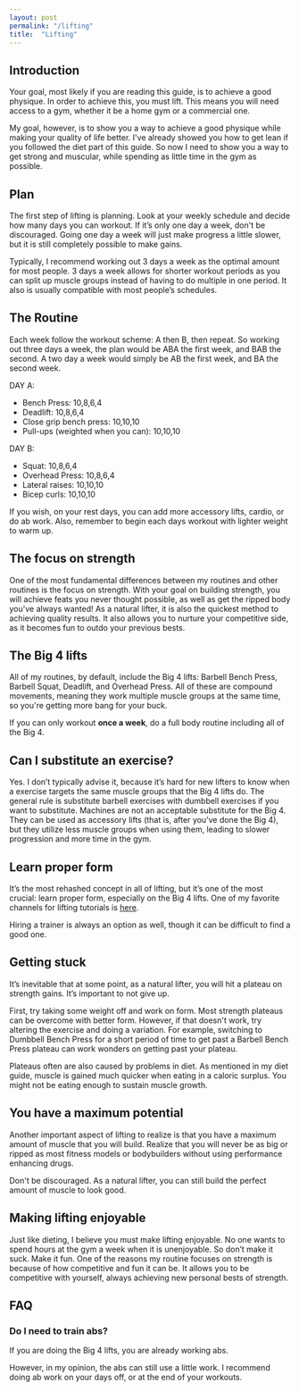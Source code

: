 ```yaml
---
layout: post
permalink: "/lifting"
title:  "Lifting"
---
```

## Introduction

Your goal, most likely if you are reading this guide, is to achieve a good physique. In order to achieve this, you must lift. This means you will need access to a gym, whether it be a home gym or a commercial one.

My goal, however, is to show you a way to achieve a good physique while making your quality of life better. I've already showed you how to get lean if you followed the diet part of this guide. So now I need to show you a way to get strong and muscular, while spending as little time in the gym as possible.

## Plan

The first step of lifting is planning. Look at your weekly schedule and decide how many days you can workout. If it’s only one day a week, don't be discouraged. Going one day a week will just make progress a little slower, but it is still completely possible to make gains.

Typically, I recommend working out 3 days a week as the optimal amount for most people. 3 days a week allows for shorter workout periods as you can split up muscle groups instead of having to do multiple in one period. It also is usually compatible with most people’s schedules.

## The Routine

Each week follow the workout scheme: A then B, then repeat. So working out three days a week, the plan would be ABA the first week, and BAB the second. A two day a week would simply be AB the first week, and BA the second week.

DAY A:

+ Bench Press: 10,8,6,4
+ Deadlift: 10,8,6,4
+ Close grip bench press: 10,10,10
+ Pull-ups (weighted when you can): 10,10,10

DAY B:

+ Squat: 10,8,6,4
+ Overhead Press: 10,8,6,4
+ Lateral raises: 10,10,10
+ Bicep curls: 10,10,10

If you wish, on your rest days, you can add more accessory lifts, cardio, or do ab work. Also, remember to begin each days workout with lighter weight to warm up.

## The focus on strength

One of the most fundamental differences between my routines and other routines is the focus on strength. With your goal on building strength, you will achieve feats you never thought possible, as well as get the ripped body you've always wanted! As a natural lifter, it is also the quickest method to achieving quality results. It also allows you to nurture your competitive side, as it becomes fun to outdo your previous bests.

## The Big 4 lifts

All of my routines, by default, include the Big 4 lifts: Barbell Bench Press, Barbell Squat, Deadlift, and Overhead Press. All of these are compound movements, meaning they work multiple muscle groups at the same time, so you're getting more bang for your buck.

 If you can only workout **once a week**, do a full body routine including all of the Big 4.

## Can I substitute an exercise?

Yes. I don’t typically advise it, because it’s hard for new lifters to know when a exercise targets the same muscle groups that the Big 4 lifts do. The general rule is substitute barbell exercises with dumbbell exercises if you want to substitute. Machines are not an acceptable substitute for the Big 4. They can be used as accessory lifts (that is, after you’ve done the Big 4), but they utilize less muscle groups when using them, leading to slower progression and more time in the gym.

## Learn proper form

It’s the most rehashed concept in all of lifting, but it’s one of the most crucial: learn proper form, especially on the Big 4 lifts. One of my favorite channels for lifting tutorials is [here](https://www.youtube.com/user/athrall7/videos?sort=p).

Hiring a trainer is always an option as well, though it can be difficult to find a good one.

## Getting stuck

It’s inevitable that at some point, as a natural lifter, you will hit a plateau on strength gains. It’s important to not give up.

First, try taking some weight off and work on form. Most strength plateaus can be overcome with better form. However, if that doesn't work, try altering the exercise and doing a variation. For example, switching to Dumbbell Bench Press for a short period of time to get past a Barbell Bench Press plateau can work wonders on getting past your plateau.

Plateaus often are also caused by problems in diet. As mentioned in my diet guide, muscle is gained much quicker when eating in a caloric surplus. You might not be eating enough to sustain muscle growth.

## You have a maximum potential

Another important aspect of lifting to realize is that you have a maximum amount of muscle that you will build. Realize that you will never be as big or ripped as most fitness models or bodybuilders without using performance enhancing drugs.

Don't be discouraged. As a natural lifter, you can still build the perfect amount of muscle to look good.

## Making lifting enjoyable

Just like dieting, I believe you must make lifting enjoyable. No one wants to spend hours at the gym a week when it is unenjoyable. So don’t make it suck. Make it fun. One of the reasons my routine focuses on strength is because of how competitive and fun it can be. It allows you to be competitive with yourself, always achieving new personal bests of strength.

## FAQ

### Do I need to train abs?

If you are doing the Big 4 lifts, you are already working abs.

However, in my opinion, the abs can still use a little work. I recommend doing ab work on your days off, or at the end of your workouts.
